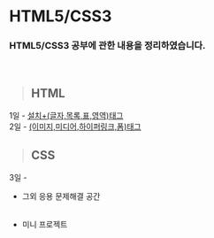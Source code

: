 HTML5/CSS3
==============

### HTML5/CSS3 공부에 관한 내용을 정리하였습니다.

<br/>

> ## HTML <br>
 1일 - [설치+(글자,목록,표,영역)태그](https://github.com/Kalph/HTML5Study/tree/master/1Day) <br/>
 2일 - [(이미지,미디어,하이퍼링크,폼)태그](https://github.com/Kalph/HTML5Study/tree/master/2Day) <br/>
> ## CSS <br>
 3일 - []() <br/>
 
* 그외 응용 문제해결 공간 <br/>
 []() <br/>
 
* 미니 프로젝트 <br/>
[]()<br/> 

 


